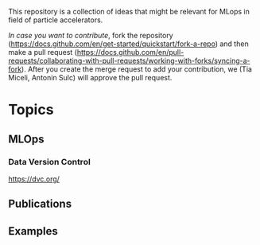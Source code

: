 This repository is a collection of ideas that might be relevant for MLops in field of particle accelerators. 

*In case you want to contribute*, fork the repository (https://docs.github.com/en/get-started/quickstart/fork-a-repo) and then make a pull request (https://docs.github.com/en/pull-requests/collaborating-with-pull-requests/working-with-forks/syncing-a-fork). After you  create the merge request to add your contribution, we (Tia Miceli, Antonin Sulc) will approve the pull request. 

# Topics
## MLOps
### Data Version Control
https://dvc.org/
## Publications
## Examples
